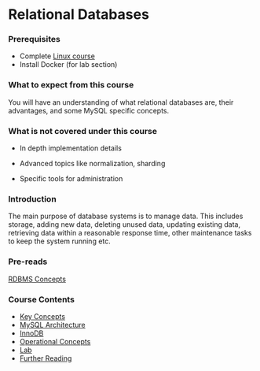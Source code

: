 # Relational Databases

### Prerequisites
*   Complete [Linux course](/linux_basics/intro/)
*   Install Docker (for lab section)

### What to expect from this course
You will have an understanding of what relational databases are, their advantages, and some MySQL specific concepts.

### What is not covered under this course
*   In depth implementation details

*   Advanced topics like normalization, sharding

*   Specific tools for administration

### Introduction
The main purpose of database systems is to manage data. This includes storage, adding new data, deleting unused data, updating existing data, retrieving data within a reasonable response time, other maintenance tasks to keep the system running etc.

### Pre-reads
[RDBMS Concepts](https://beginnersbook.com/2015/04/rdbms-concepts/)

### Course Contents
- [Key Concepts](https://linkedin.github.io/school-of-sre/databases_sql/concepts/)
- [MySQL Architecture](https://linkedin.github.io/school-of-sre/databases_sql/mysql/#mysql-architecture)
- [InnoDB](https://linkedin.github.io/school-of-sre/databases_sql/innodb/)
- [Operational Concepts](https://linkedin.github.io/school-of-sre/databases_sql/operations/)
- [Lab](https://linkedin.github.io/school-of-sre/databases_sql/lab/)
- [Further Reading](https://linkedin.github.io/school-of-sre/databases_sql/conclusion/#further-reading)
